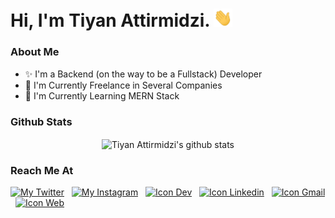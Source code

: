 <!-- ========= Start Markdown ========= -->

# Hi, I'm Tiyan Attirmidzi. <img src="https://github.com/tiyan-attirmidzi/tiyan-attirmidzi/blob/master/assets/gif/wave.gif?raw=true" width="30px">

### About Me

- ✨ I'm a Backend (on the way to be a Fullstack) Developer
- 💼 I'm Currently Freelance in Several Companies
- 🌱 I'm Currently Learning MERN Stack

### Github Stats

<p align="center">
    <img align="center" src="https://github-readme-stats.vercel.app/api?username=tiyan-attirmidzi&count_private=true&show_icons=true&theme=react" alt="Tiyan Attirmidzi's github stats">
</p>

### Reach Me At <p></p>

[![My Twitter](https://img.shields.io/badge/Twitter-1DA1F2?style=for-the-badge&logo=twitter&logoColor=white 'Twitter Account')][twitter]
&nbsp;
[![My Instagram](https://img.shields.io/badge/Instagram-E4405F?style=for-the-badge&logo=instagram&logoColor=white 'Instagram Account')][instagram]
&nbsp;
[![Icon Dev](https://img.shields.io/badge/Dev_to-0E0E0E?style=for-the-badge&logo=dev.to&logoColor=white 'Dev Account')][devto]
&nbsp;
[![Icon Linkedin](https://img.shields.io/badge/LinkedIn-0077B5?style=for-the-badge&logo=linkedin&logoColor=white 'Linkedin Account')][linkedin]
&nbsp;
[![Icon Gmail](https://img.shields.io/badge/Gmail-D14836?style=for-the-badge&logo=gmail&logoColor=white 'Email Account')][email]
&nbsp;
[![Icon Web](https://img.shields.io/badge/Website-4285F4?style=for-the-badge&logo=Google-chrome&logoColor=white 'Personal Website')][website]

<!-- ========= End Markdown ========= -->

[twitter]: https://twitter.com/onggolll
[instagram]: https://instagram.com/tiyan.attirmidzi
[devto]: https://dev.to/tiyanattirmidzi
[linkedin]: https://www.linkedin.com/in/tiyan-attirmidzi-223475156
[email]: mailto:tiyanattirmidzi20@gmail.com
[website]: https://onggolt-dev.com/
